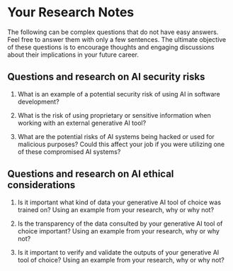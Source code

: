 # Your Research Notes

The following can be complex questions that do not have easy answers. Feel free
to answer them with only a few sentences. The ultimate objective of these
questions is to encourage thoughts and engaging discussions about their
implications in your future career.

<!-- You may utilize this space to capture your research notes -->

## Questions and research on AI security risks

1. What is an example of a potential security risk of using AI in software
   development?

<!-- Your research notes and sources here -->

2. What is the risk of using proprietary or sensitive information when
   working with an external generative AI tool?

<!-- Your research notes and sources here -->

3. What are the potential risks of AI systems being hacked or used for
   malicious purposes? Could this affect your job if you were utilizing one of
   these compromised AI systems?

<!-- Your research notes and sources here -->

## Questions and research on AI ethical considerations

1. Is it important what kind of data your generative AI tool of choice was
   trained on? Using an example from your research, why or why not?

<!-- Your research notes and sources here -->

2. Is the transparency of the data consulted by your generative AI tool of
   choice important? Using an example from your research, why or why not?

<!-- Your research notes and sources here -->

3. Is it important to verify and validate the outputs of your generative AI
   tool of choice? Using an example from your research, why or why not?

<!-- Your research notes and sources here -->
